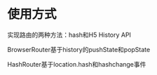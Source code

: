 # 使用方式

实现路由的两种方法：hash和H5 History API

BrowserRouter基于history的pushState和popState

HashRouter基于location.hash和hashchange事件



 